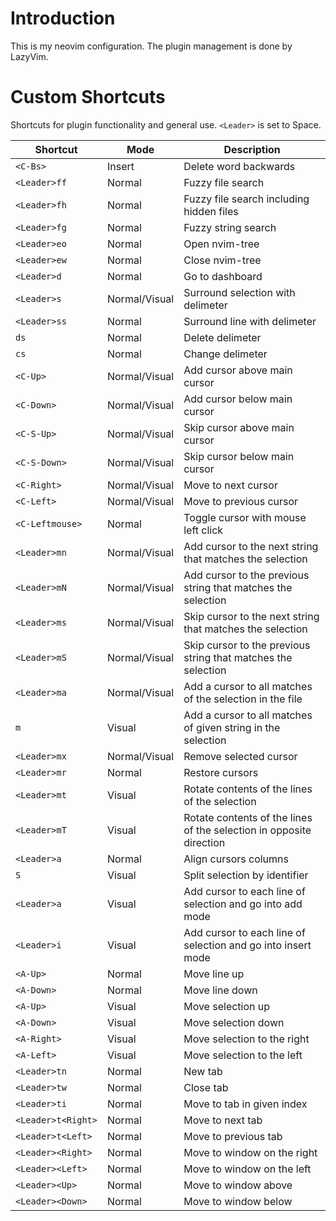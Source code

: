 # Introduction

This is my neovim configuration. The plugin management is done by LazyVim.

# Custom Shortcuts

Shortcuts for plugin functionality and general use.
`<Leader>` is set to Space.

| Shortcut           | Mode          | Description                                                                |
|--------------------|---------------|----------------------------------------------------------------------------|
| `<C-Bs>`           | Insert        | Delete word backwards                                                      |
| `<Leader>ff`       | Normal        | Fuzzy file search                                                          |
| `<Leader>fh`       | Normal        | Fuzzy file search including hidden files                                   |
| `<Leader>fg`       | Normal        | Fuzzy string search                                                        |
| `<Leader>eo`       | Normal        | Open nvim-tree                                                             |
| `<Leader>ew`       | Normal        | Close nvim-tree                                                            |
| `<Leader>d`        | Normal        | Go to dashboard                                                            |
| `<Leader>s`        | Normal/Visual | Surround selection with delimeter                                          |
| `<Leader>ss`       | Normal        | Surround line with delimeter                                               |
| `ds`               | Normal        | Delete delimeter                                                           |
| `cs`               | Normal        | Change delimeter                                                           |
| `<C-Up>`           | Normal/Visual | Add cursor above main cursor                                               |
| `<C-Down>`         | Normal/Visual | Add cursor below main cursor                                               |
| `<C-S-Up>`         | Normal/Visual | Skip cursor above main cursor                                              |
| `<C-S-Down>`       | Normal/Visual | Skip cursor below main cursor                                              |
| `<C-Right>`        | Normal/Visual | Move to next cursor                                                        |
| `<C-Left>`         | Normal/Visual | Move to previous cursor                                                    |
| `<C-Leftmouse>`    | Normal        | Toggle cursor with mouse left click                                        |
| `<Leader>mn`       | Normal/Visual | Add cursor to the next string that matches the selection                   |
| `<Leader>mN`       | Normal/Visual | Add cursor to the previous string that matches the selection               |
| `<Leader>ms`       | Normal/Visual | Skip cursor to the next string that matches the selection                  |
| `<Leader>mS`       | Normal/Visual | Skip cursor to the previous string that matches the selection              |
| `<Leader>ma`       | Normal/Visual | Add a cursor to all matches of the selection in the file                   |
| `m`                | Visual        | Add a cursor to all matches of given string in the selection               |
| `<Leader>mx`       | Normal/Visual | Remove selected cursor                                                     |
| `<Leader>mr`       | Normal        | Restore cursors                                                            |
| `<Leader>mt`       | Visual        | Rotate contents of the lines of the selection                              |
| `<Leader>mT`       | Visual        | Rotate contents of the lines of the selection in opposite direction        |
| `<Leader>a`        | Normal        | Align cursors columns                                                      |
| `S`                | Visual        | Split selection by identifier                                              |
| `<Leader>a`        | Visual        | Add cursor to each line of selection and go into add mode                  |
| `<Leader>i`        | Visual        | Add cursor to each line of selection and go into insert mode               |
| `<A-Up>`           | Normal        | Move line up                                                               |
| `<A-Down>`         | Normal        | Move line down                                                             |
| `<A-Up>`           | Visual        | Move selection up                                                          |
| `<A-Down>`         | Visual        | Move selection down                                                        |
| `<A-Right>`        | Visual        | Move selection to the right                                                |
| `<A-Left>`         | Visual        | Move selection to the left                                                 |
| `<Leader>tn`       | Normal        | New tab                                                                    |
| `<Leader>tw`       | Normal        | Close tab                                                                  |
| `<Leader>ti`       | Normal        | Move to tab in given index                                                 |
| `<Leader>t<Right>` | Normal        | Move to next tab                                                           |
| `<Leader>t<Left>`  | Normal        | Move to previous tab                                                       |
| `<Leader><Right>`  | Normal        | Move to window on the right                                                |
| `<Leader><Left>`   | Normal        | Move to window on the left                                                 |
| `<Leader><Up>`     | Normal        | Move to window above                                                       |
| `<Leader><Down>`   | Normal        | Move to window below                                                       |
